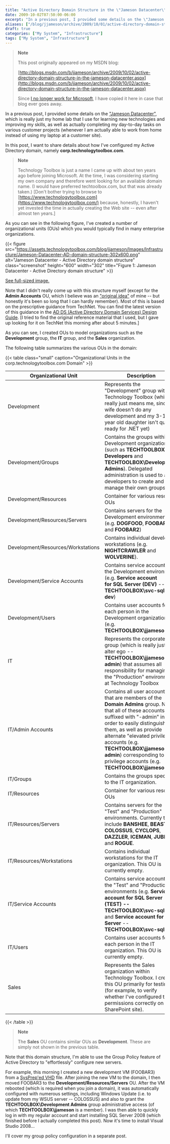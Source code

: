 ```yaml
---
title: "Active Directory Domain Structure in the \"Jameson Datacenter\""
date: 2009-10-02T07:50:00-06:00
excerpt: "In a previous post, I provided some details on the \"Jameson Datacenter\" , which is really just my home lab that I use for learning new technologies and improving my skills, as well as actually completing my day-to-day tasks on various customer projects..."
aliases: ["/blog/jjameson/archive/2009/10/01/active-directory-domain-structure-in-the-jameson-datacenter.aspx", "/blog/jjameson/archive/2009/10/02/active-directory-domain-structure-in-the-jameson-datacenter.aspx"]
draft: true
categories: ["My System", "Infrastructure"]
tags: ["My System", "Infrastructure"]
---
```


> **Note**
>
> This post originally appeared on my MSDN blog:
>
> [http://blogs.msdn.com/b/jjameson/archive/2009/10/02/active-directory-domain-structure-in-the-jameson-datacenter.aspx](http://blogs.msdn.com/b/jjameson/archive/2009/10/02/active-directory-domain-structure-in-the-jameson-datacenter.aspx)
>
> Since [I no longer work for Microsoft](/blog/jjameson/2011/09/02/last-day-with-microsoft), I have copied it here in case that blog                 ever goes away.

In a previous post, I provided some details on the ["Jameson Datacenter"](/blog/jjameson/2009/09/14/the-jameson-datacenter), which is really just my home lab that I use for learning         new technologies and improving my skills, as well as actually completing my day-to-day         tasks on various customer projects (whenever I am actually able to work from home         instead of using my laptop at a customer site).

In this post, I want to share details about how I've configured my Active Directory         domain, namely **corp.technologytoolbox.com**.

> **Note**
>
> Technology Toolbox is just a name I came up with about ten years ago before joining
> Microsoft. At the time, I was considering starting my own company and therefore
> went looking for an available domain name. (I would have preferred techtoolbox.com,
> but that was already taken.) [Don't bother trying to browse to [https://www.technologytoolbox.com](https://www.technologytoolbox.com/) because, honestly, I haven't yet invested
> the time in actually creating the Web site -- even after almost ten years.]

As you can see in the following figure, I've created a number of organizational         units (OUs) which you would typically find in many enterprise organizations.

{{< figure
src="https://assets.technologytoolbox.com/blog/jjameson/Images/Infrastructure/Jameson-Datacenter-AD-domain-structure-302x600.png"
alt="Jameson Datacenter - Active Directory domain structure"
class="screenshot"
height="600"
width="302"
title="Figure 1: Jameson Datacenter - Active Directory domain structure" >}}

[See full-sized image.](https://assets.technologytoolbox.com/blog/jjameson/Images/Infrastructure/Jameson-Datacenter-AD-domain-structure-305x605.png)

Note that I didn't really come up with this structure myself (except for the **Admin Accounts** OU, which I believe was an ["original idea"](http://en.wikipedia.org/wiki/A_Beautiful_Mind_%28film%29) of mine -- but honestly it's been so long that I can         hardly remember). Most of this is based on the prescriptive guidance from TechNet.         You can find the latest version of this guidance in the [AD DS (Active Directory Domain Services) Design Guide](http://technet.microsoft.com/en-us/library/cc754678%28WS.10%29.aspx). [I tried to find         the original reference material that I used, but I gave up looking for it on TechNet         this morning after about 5 minutes.]

As you can see, I created OUs to model organizations such as the **Development**         group, the **IT** group, and the **Sales** organization.

The following table summarizes the various OUs in the domain:

{{< table class="small" caption="Organizational Units in the corp.technologytoolbox.com Domain" >}}

|                     Organizational Unit<br>                 |                     Description<br>                 |
| --- | --- |
|  Development  |  Represents the "Development" group within Technology Toolbox (which really just means me, since my wife doesn't do any development and my 3-1/2 year old daughter isn't quite ready for .NET yet)  |
|  Development/Groups  |  Contains the groups within the Development organization (such as **TECHTOOLBOX\All<br>                        Developers** and **TECHTOOLBOX\Development Admins**). Delegated administration is used to allow developers to create and manage their own groups.  |
|  Development/Resources  |  Container for various resource OUs  |
|  Development/Resources/Servers  |  Contains servers for the Development environment (e.g. **DOGFOOD**, **FOOBAR**, and **FOOBAR2**)  |
|  Development/Resources/Workstations  |  Contains individual developer workstations (e.g. **NIGHTCRAWLER** and **WOLVERINE**).  |
|  Development/Service Accounts  |  Contains service accounts for the Development environment (e.g. **Service account<br>                        for SQL Server (DEV)** -- **TECHTOOLBOX\svc-sql-dev**)  |
|  Development/Users  |  Contains user accounts for each person in the Development organization (e.g. **TECHTOOLBOX\jjameson**)  |
|  IT  |  Represents the corporate "IT" group (which is really just my alter ego -- **TECHTOOLBOX\jjameson-admin**) that assumes all responsibility for managing the "Production" environment at Technology Toolbox  |
|  IT/Admin Accounts  |  Contains all user accounts that are members of the **Domain Admins** group. Note that all of these accounts are suffixed with "-admin" in order to easily distinguish them, as well as provide alternate "elevated privilege" accounts (e.g. **TECHTOOLBOX\jjameson-admin**) corresponding to low-privilege accounts (e.g. **TECHTOOLBOX\jjameson**)  |
|  IT/Groups  |  Contains the groups specific to the IT organization.  |
|  IT/Resources  |  Container for various resource OUs  |
|  IT/Resources/Servers  |  Contains servers for the "Test" and "Production" environments. Currently this include **BANSHEE**, **BEAST**, **COLOSSUS**, **CYCLOPS**, **DAZZLER**, **ICEMAN**, **JUBILEE**, and **ROGUE**.  |
|  IT/Resources/Workstations  |  Contains individual workstations for the IT organization. This OU is currently empty.  |
|  IT/Service Accounts  |  Contains service accounts for the "Test" and "Production" environments (e.g. **Service account for SQL Server (TEST) -- TECHTOOLBOX\svc-sql-test** and **Service account for SQL Server** -- **TECHTOOLBOX\svc-sql**)  |
|  IT/Users  |  Contains user accounts for each person in the IT organization. This OU is currently empty.  |
|  Sales  |  Represents the Sales organization within Technology Toolbox. I created this OU primarily for testing (for example, to verify whether I've configured the permissions correctly on a SharePoint site).  |

{{< /table >}}

> **Note**
>
> The **Sales** OU contains similar OUs as **Development**.
> These are simply not shown in the previous table.

Note that this domain structure, I'm able to use the Group Policy feature of Active         Directory to "effortlessly" configure new servers.

For example, this morning I created a new development VM (FOOBAR3) from a [SysPrep'ed VHD](/blog/jjameson/2009/08/13/using-sysprep-ed-vhds-for-new-hyper-v-virtual-machines) file. After joining the new VM to the domain, I then moved         FOOBAR3 to the **Development/Resources/Servers** OU. After the VM rebooted         (which is required when you join a domain), it was automatically configured with         numerous settings, including Windows Update (i.e. to update from my WSUS server         -- COLOSSUS) and also to grant the **TECHTOOLBOX\Development Admins**         group administrative access (of which **TECHTOOLBOX\jjameson** is a         member). I was then able to quickly log in with my regular account and start installing         SQL Server 2008 (which finished before I actually completed this post). Now it's         time to install Visual Studio 2008...

I'll cover my group policy configuration in a separate post.

